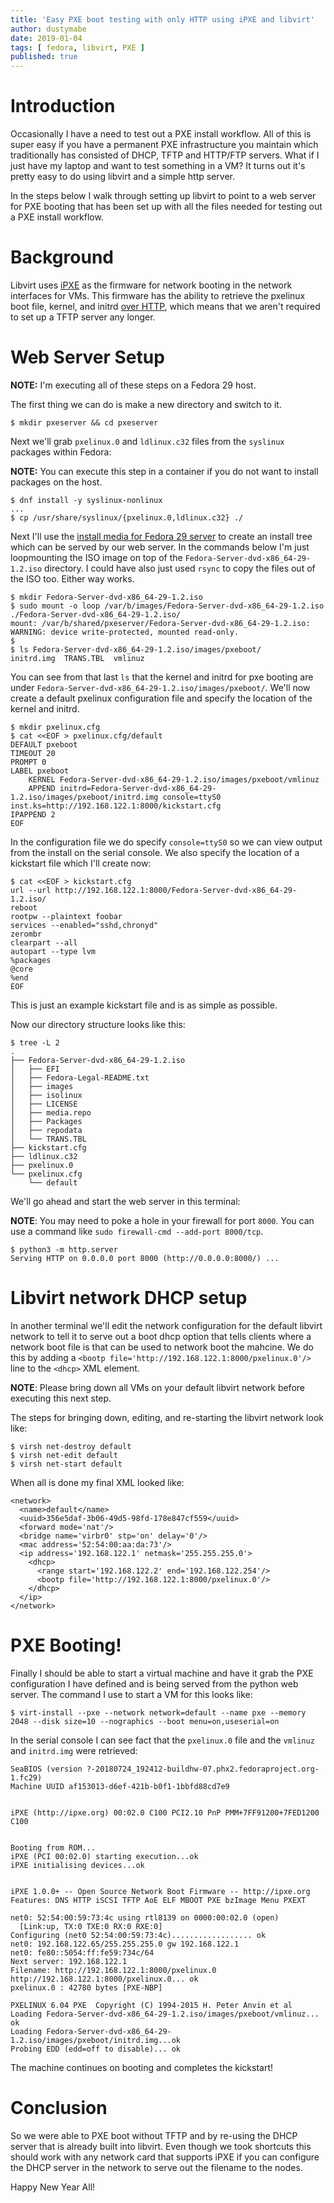 ```yaml
---
title: 'Easy PXE boot testing with only HTTP using iPXE and libvirt'
author: dustymabe
date: 2019-01-04
tags: [ fedora, libvirt, PXE ]
published: true
---
```


# Introduction

Occasionally I have a need to test out a PXE install workflow. All of
this is super easy if you have a permanent PXE infrastructure you maintain
which traditionally has consisted of DHCP, TFTP and HTTP/FTP servers.
What if I just have my laptop and want to test something in a VM? It turns
out it's pretty easy to do using libvirt and a simple http server.

In the steps below I walk through setting up libvirt to point to a web server
for PXE booting that has been set up with all the files needed for testing out
a PXE install workflow.

# Background

Libvirt uses [iPXE](https://ipxe.org/) as the firmware for network booting 
in the network interfaces for VMs. This firmware has the ability to retrieve
the pxelinux boot file, kernel, and initrd [over HTTP](http://etherboot.org/wiki/httpboot#http_booting),
which means that we aren't required to set up a TFTP server any longer.

# Web Server Setup

**NOTE:** I'm executing all of these steps on a Fedora 29 host.

The first thing we can do is make a new directory and switch to it.


```nohighlight
$ mkdir pxeserver && cd pxeserver
```

Next we'll grab `pxelinux.0` and `ldlinux.c32` files from the `syslinux` packages within Fedora:


**NOTE:** You can execute this step in a container if you do not want to install packages on the host.


```nohighlight
$ dnf install -y syslinux-nonlinux
...
$ cp /usr/share/syslinux/{pxelinux.0,ldlinux.c32} ./
```

Next I'll use the 
[install media for Fedora 29 server](https://download.fedoraproject.org/pub/fedora/linux/releases/29/Server/x86_64/iso/Fedora-Server-dvd-x86_64-29-1.2.iso)
to create an install tree which can be served by our web server. In the
commands below I'm just loopmounting the ISO image on top of the
`Fedora-Server-dvd-x86_64-29-1.2.iso` directory. I could have also just
used `rsync` to copy the files out of the ISO too. Either way works.


```nohighlight
$ mkdir Fedora-Server-dvd-x86_64-29-1.2.iso
$ sudo mount -o loop /var/b/images/Fedora-Server-dvd-x86_64-29-1.2.iso ./Fedora-Server-dvd-x86_64-29-1.2.iso/
mount: /var/b/shared/pxeserver/Fedora-Server-dvd-x86_64-29-1.2.iso: WARNING: device write-protected, mounted read-only.
$
$ ls Fedora-Server-dvd-x86_64-29-1.2.iso/images/pxeboot/
initrd.img  TRANS.TBL  vmlinuz
```

You can see from that last `ls` that the kernel and initrd for pxe booting
are under `Fedora-Server-dvd-x86_64-29-1.2.iso/images/pxeboot/`. We'll now
create a default pxelinux configuration file and specify the location of the
kernel and initrd.

```nohighlight
$ mkdir pxelinux.cfg
$ cat <<EOF > pxelinux.cfg/default
DEFAULT pxeboot
TIMEOUT 20
PROMPT 0
LABEL pxeboot
    KERNEL Fedora-Server-dvd-x86_64-29-1.2.iso/images/pxeboot/vmlinuz
    APPEND initrd=Fedora-Server-dvd-x86_64-29-1.2.iso/images/pxeboot/initrd.img console=ttyS0 inst.ks=http://192.168.122.1:8000/kickstart.cfg
IPAPPEND 2
EOF
```

In the configuration file we do specify `console=ttyS0` so we can view
output from the install on the serial console. We also specify the 
location of a kickstart file which I'll create now:


```nohighlight
$ cat <<EOF > kickstart.cfg
url --url http://192.168.122.1:8000/Fedora-Server-dvd-x86_64-29-1.2.iso/
reboot
rootpw --plaintext foobar
services --enabled="sshd,chronyd"
zerombr
clearpart --all
autopart --type lvm
%packages
@core
%end
EOF
```

This is just an example kickstart file and is as simple as possible.


Now our directory structure looks like this:

```nohighlight
$ tree -L 2
.
├── Fedora-Server-dvd-x86_64-29-1.2.iso
│   ├── EFI
│   ├── Fedora-Legal-README.txt
│   ├── images
│   ├── isolinux
│   ├── LICENSE
│   ├── media.repo
│   ├── Packages
│   ├── repodata
│   └── TRANS.TBL
├── kickstart.cfg
├── ldlinux.c32
├── pxelinux.0
└── pxelinux.cfg
    └── default
```

We'll go ahead and start the web server in this terminal:

**NOTE**: You may need to poke a hole in your firewall for port
          `8000`. You can use a command like `sudo firewall-cmd --add-port 8000/tcp`.

```nohighlight
$ python3 -m http.server 
Serving HTTP on 0.0.0.0 port 8000 (http://0.0.0.0:8000/) ...
```

# Libvirt network DHCP setup

In another terminal we'll edit the network configuration for the
default libvirt network to tell it to serve out a boot dhcp option
that tells clients where a network boot file is that can be used
to network boot the mahcine. We do this by adding a
`<bootp file='http://192.168.122.1:8000/pxelinux.0'/>` line to
the `<dhcp>` XML element.

**NOTE**: Please bring down all VMs on your default libvirt network
        before executing this next step.

The steps for bringing down, editing, and re-starting the libvirt
network look like:

```nohighlight
$ virsh net-destroy default
$ virsh net-edit default
$ virsh net-start default
```

When all is done my final XML looked like:

```nohighlight
<network>
  <name>default</name>
  <uuid>356e5daf-3b06-49d5-98fd-178e847cf559</uuid>
  <forward mode='nat'/>
  <bridge name='virbr0' stp='on' delay='0'/>
  <mac address='52:54:00:aa:da:73'/>
  <ip address='192.168.122.1' netmask='255.255.255.0'>
    <dhcp>
      <range start='192.168.122.2' end='192.168.122.254'/>
      <bootp file='http://192.168.122.1:8000/pxelinux.0'/>
    </dhcp>
  </ip>
</network>
```

# PXE Booting!

Finally I should be able to start a virtual machine and have it
grab the PXE configuration I have defined and is being served from
the python web server. The command I use to start a VM for this
looks like:

```nohighlight
$ virt-install --pxe --network network=default --name pxe --memory 2048 --disk size=10 --nographics --boot menu=on,useserial=on
```

In the serial console I can see fact that the `pxelinux.0` file
and the `vmlinuz` and `initrd.img` were retrieved:

```nohighlight
SeaBIOS (version ?-20180724_192412-buildhw-07.phx2.fedoraproject.org-1.fc29)
Machine UUID af153013-d6ef-421b-b0f1-1bbfd88cd7e9


iPXE (http://ipxe.org) 00:02.0 C100 PCI2.10 PnP PMM+7FF91200+7FED1200 C100
                                                                               

Booting from ROM...
iPXE (PCI 00:02.0) starting execution...ok
iPXE initialising devices...ok


iPXE 1.0.0+ -- Open Source Network Boot Firmware -- http://ipxe.org
Features: DNS HTTP iSCSI TFTP AoE ELF MBOOT PXE bzImage Menu PXEXT

net0: 52:54:00:59:73:4c using rtl8139 on 0000:00:02.0 (open)
  [Link:up, TX:0 TXE:0 RX:0 RXE:0]
Configuring (net0 52:54:00:59:73:4c).................. ok
net0: 192.168.122.65/255.255.255.0 gw 192.168.122.1
net0: fe80::5054:ff:fe59:734c/64
Next server: 192.168.122.1
Filename: http://192.168.122.1:8000/pxelinux.0
http://192.168.122.1:8000/pxelinux.0... ok
pxelinux.0 : 42780 bytes [PXE-NBP]

PXELINUX 6.04 PXE  Copyright (C) 1994-2015 H. Peter Anvin et al
Loading Fedora-Server-dvd-x86_64-29-1.2.iso/images/pxeboot/vmlinuz... ok
Loading Fedora-Server-dvd-x86_64-29-1.2.iso/images/pxeboot/initrd.img...ok
Probing EDD (edd=off to disable)... ok
```

The machine continues on booting and completes the kickstart!

# Conclusion

So we were able to PXE boot without TFTP and by re-using the DHCP server
that is already built into libvirt. Even though we took shortcuts this should
work with any network card that supports iPXE if you can configure the DHCP
server in the network to serve out the filename to the nodes.

Happy New Year All!
